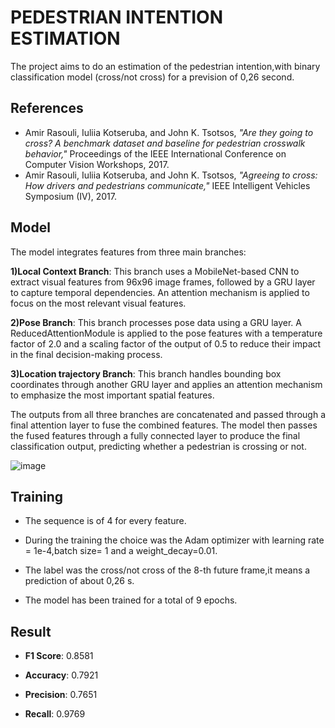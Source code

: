 # PEDESTRIAN INTENTION ESTIMATION
The project aims to do an estimation of the pedestrian intention,with binary classification model (cross/not cross) for a prevision of 0,26 second.

## References

- Amir Rasouli, Iuliia Kotseruba, and John K. Tsotsos, *"Are they going to cross? A benchmark dataset and baseline for pedestrian crosswalk behavior,"* Proceedings of the IEEE International Conference on Computer Vision Workshops, 2017.
- Amir Rasouli, Iuliia Kotseruba, and John K. Tsotsos, *"Agreeing to cross: How drivers and pedestrians communicate,"* IEEE Intelligent Vehicles Symposium (IV), 2017.

## Model

The model integrates features from three main branches:

**1)Local Context Branch**: This branch uses a MobileNet-based CNN to extract visual features from 96x96 image frames, followed by a GRU layer to capture temporal dependencies. An attention mechanism is applied to focus on the most relevant visual features.

**2)Pose Branch**: This branch processes pose data using a GRU layer. A ReducedAttentionModule is applied to the pose features with a temperature factor of 2.0 and a scaling factor of the output of 0.5 to reduce their impact in the final decision-making process.

**3)Location trajectory Branch**: This branch handles bounding box coordinates through another GRU layer and applies an attention mechanism to emphasize the most important spatial features.

The outputs from all three branches are concatenated and passed through a final attention layer to fuse the combined features. The model then passes the fused features through a fully connected layer to produce the final classification output, predicting whether a pedestrian is crossing or not.

![image](https://github.com/user-attachments/assets/aeed1dd7-1a41-4c02-8198-b7c6a38825f6)

## Training

- The sequence is of 4 for every feature.​

- During the training the choice was the Adam optimizer with learning rate = 1e-4,batch size= 1 and a weight_decay=0.01.​

- The label was the cross/not cross of the 8-th future frame,it means a prediction of about 0,26 s.​

- The model has been trained for a total of 9 epochs.

## Result

- **F1 Score**: 0.8581​

- **Accuracy**: 0.7921​

- **Precision**: 0.7651​

- **Recall**: 0.9769
